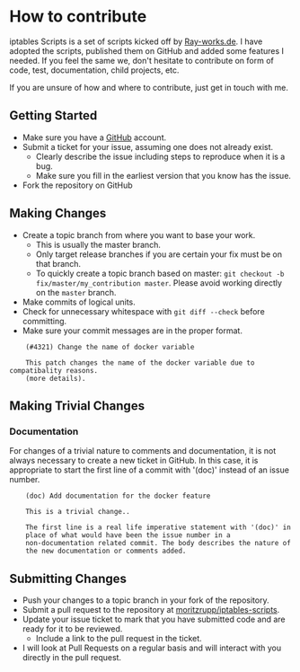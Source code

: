 # How to contribute

iptables Scripts is a set of scripts kicked off by [Ray-works.de]. I have
adopted the scripts, published them on GitHub and added some features I needed.
If you feel the same we, don't hesitate to contribute on form of code, test,
documentation, child projects, etc.

If you are unsure of how and where to contribute, just get in touch with me.

## Getting Started

* Make sure you have a [GitHub] account.
* Submit a ticket for your issue, assuming one does not already exist.
  * Clearly describe the issue including steps to reproduce when it is a bug.
  * Make sure you fill in the earliest version that you know has the issue.
* Fork the repository on GitHub

## Making Changes

* Create a topic branch from where you want to base your work.
  * This is usually the master branch.
  * Only target release branches if you are certain your fix must be on that
    branch.
  * To quickly create a topic branch based on master: `git checkout -b
    fix/master/my_contribution master`. Please avoid working directly on the
    `master` branch.
* Make commits of logical units.
* Check for unnecessary whitespace with `git diff --check` before committing.
* Make sure your commit messages are in the proper format.

````
    (#4321) Change the name of docker variable

    This patch changes the name of the docker variable due to compatibality reasons.
    (more details).
````

## Making Trivial Changes

### Documentation

For changes of a trivial nature to comments and documentation, it is not always
necessary to create a new ticket in GitHub. In this case, it is appropriate to
start the first line of a commit with '(doc)' instead of an issue number.

````
    (doc) Add documentation for the docker feature

    This is a trivial change..

    The first line is a real life imperative statement with '(doc)' in
    place of what would have been the issue number in a
    non-documentation related commit. The body describes the nature of
    the new documentation or comments added.
````

## Submitting Changes

* Push your changes to a topic branch in your fork of the repository.
* Submit a pull request to the repository at [moritzrupp/iptables-scripts].
* Update your issue ticket to mark that you have submitted code and are ready
for it to be reviewed.
  * Include a link to the pull request in the ticket.
* I will look at Pull Requests on a regular basis and will interact with you
directly in the pull request.

[Ray-works.de]: https://ray-works.de
[GitHub]: https://github.com
[moritzrupp/iptables-scripts]: https://github.com/moritzrupp/iptables-scripts/compare
